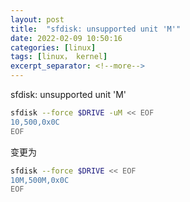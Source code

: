 ```yaml
---
layout: post
title:  "sfdisk: unsupported unit 'M'"
date: 2022-02-09 10:50:16
categories: [linux]
tags: [linux， kernel]
excerpt_separator: <!--more-->
---
```

sfdisk: unsupported unit 'M'
<!--more-->

```bash
sfdisk --force $DRIVE -uM << EOF
10,500,0x0C
EOF
```
变更为
```bash
sfdisk --force $DRIVE << EOF
10M,500M,0x0C
EOF
```
